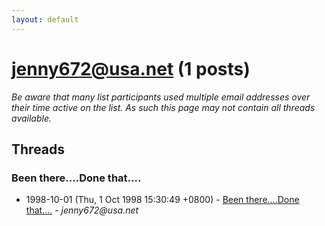 ```yaml
---
layout: default
---
```


# jenny672@usa.net (1 posts)

_Be aware that many list participants used multiple email addresses over their time active on the list. As such this page may not contain all threads available._

## Threads

### Been there....Done that....
+ 1998-10-01 (Thu, 1 Oct 1998 15:30:49 +0800) - [Been there....Done that....](/archive/1998/10/f38c29946327a42d5d0e0e7f785693b0a5c8ba916248ecb65eb81c8904ea004d) - _jenny672@usa.net_

